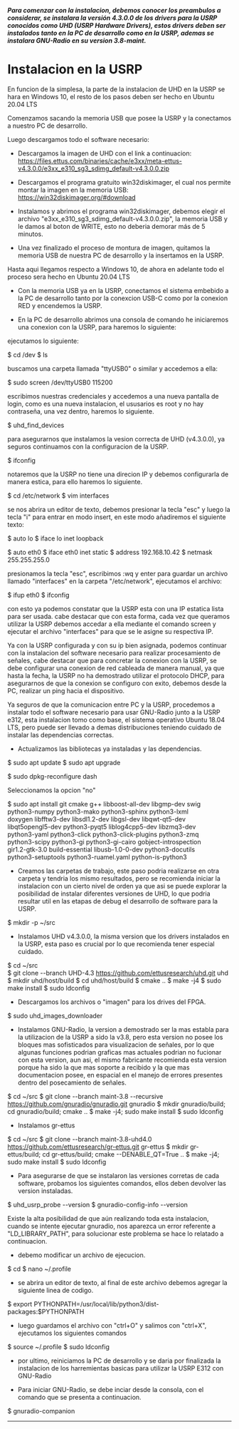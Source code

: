 ***Para comenzar con la instalacion, debemos conocer los preambulos a considerar, se instalara la versión 4.3.0.0 de los drivers para la USRP conocidos 
como UHD (USRP Hardware Drivers), estos drivers deben ser instalados tanto en la PC de desarrollo como en la USRP, ademas se instalara GNU-Radio en su 
version 3.8-maint.***

# Instalacion en la USRP

En funcion de la simplesa, la parte de la instalacion de UHD en la USRP se hara en Windows 10, el resto de los pasos deben ser hecho en Ubuntu 20.04 LTS

Comenzamos sacando la memoria USB que posee la USRP y la conectamos a nuestro PC de desarrollo.

Luego descargamos todo el software necesario:

- Descargamos la imagen de UHD con el link a continuacion:
https://files.ettus.com/binaries/cache/e3xx/meta-ettus-v4.3.0.0/e3xx_e310_sg3_sdimg_default-v4.3.0.0.zip

- Descargamos el programa gratuito win32diskimager, el cual nos permite montar la imagen en la memoria USB:
https://win32diskimager.org/#download

- Instalamos y abrimos el programa win32diskimager, debemos elegir el archivo "e3xx_e310_sg3_sdimg_default-v4.3.0.0.zip", la memoria USB y le damos 
  al boton de WRITE, esto no deberia demorar más de 5 minutos.

- Una vez finalizado el proceso de montura de imagen, quitamos la memoria USB de nuestra PC de desarrollo y la insertamos en la USRP.

Hasta aqui llegamos respecto a Windows 10, de ahora en adelante todo el proceso sera hecho en Ubuntu 20.04 LTS

- Con la memoria USB ya en la USRP, conectamos el sistema embebido a la PC de desarrollo tanto por la conexcion USB-C como por la conexion RED y 
  encendemos la USRP.

- En la PC de desarrollo abrimos una consola de comando he iniciaremos una conexion con la USRP, para haremos lo siguiente:

ejecutamos lo siguiente:

$ cd /dev
$ ls

buscamos una carpeta llamada "ttyUSB0" o similar y accedemos a ella:

$ sudo screen /dev/ttyUSB0 115200

escribimos nuestras credenciales y accedemos a una nueva pantalla de login, como es una nueva instalacion, el ususarios es root y no hay contraseña, 
una vez dentro, haremos lo siguiente.

$ uhd_find_devices

para asegurarnos que instalamos la vesion correcta de UHD (v4.3.0.0), ya seguros continuamos con la configuracion de la USRP.

$ ifconfig

notaremos que la USRP no tiene una direcion IP y debemos configurarla de manera estica, para ello haremos lo siguiente.

$ cd /etc/network
$ vim interfaces 

se nos abrira un editor de texto, debemos presionar la tecla "esc" y luego la tecla "i" para entrar en modo insert, en este modo añadiremos el 
siguiente texto:

 $ auto lo
 $ iface lo inet loopback

 $ auto eth0
 $ iface eth0 inet static
 $ address 192.168.10.42
 $ netmask 255.255.255.0

presionamos la tecla "esc", escribimos :wq y enter para guardar un archivo llamado "interfaces" en la carpeta "/etc/network", ejecutamos el archivo:

$ ifup eth0
$ ifconfig

con esto ya podemos constatar que la USRP esta con una IP estatica lista para ser usada.
cabe destacar que con esta forma, cada vez que queramos utilizar la USRP debemos accedar a ella mediante el comando screen y ejecutar el archivo 
"interfaces" para que se le asigne su respectiva IP.

Ya con la USRP configurada y con su ip bien asignada, podemos continuar con la instalacion del software necesario para realizar procesamiento de 
señales, cabe destacar que para concretar la conexion con la USRP, se debe configurar una conexion de red cableada de manera manual, ya que hasta la
fecha, la USRP no ha demostrado utilizar el protocolo DHCP, para asegurarnos de que la conexion se configuro con exito, debemos desde la PC, realizar
un ping hacia el dispositivo.

Ya seguros de que la comunicacion entre PC y la USRP, procedemos a instalar todo el software necesario para usar GNU-Radio junto a la USRP e312,
esta instalacion tomo como base, el sistema operativo Ubuntu 18.04 LTS, pero puede ser llevado a demas distribuciones teniendo cuidado de instalar las
dependencias correctas.

- Actualizamos las bibliotecas ya instaladas y las dependencias.

$ sudo apt update
$ sudo apt upgrade

$ sudo dpkg-reconfigure dash

Seleccionamos la opcion "no"

$ sudo apt install git cmake g++ libboost-all-dev libgmp-dev swig \
python3-numpy python3-mako python3-sphinx python3-lxml \
doxygen libfftw3-dev libsdl1.2-dev libgsl-dev libqwt-qt5-dev \
libqt5opengl5-dev python3-pyqt5 liblog4cpp5-dev libzmq3-dev \
python3-yaml python3-click python3-click-plugins python3-zmq \
python3-scipy python3-gi python3-gi-cairo gobject-introspection \
gir1.2-gtk-3.0 build-essential libusb-1.0-0-dev python3-docutils \
python3-setuptools python3-ruamel.yaml python-is-python3
  
- Creamos las carpetas de trabajo, este paso podria realizarse en otra carpeta y tendria los mismo resultados, pero se recomienda iniciar la 
  instalacion con un cierto nivel de orden ya que asi se puede explorar la posibilidad de instalar diferentes versiones de UHD, lo que podria 
  resultar util en las etapas de debug el desarrollo de software para la USRP.
  
$ mkdir -p ~/src
  
- Instalamos UHD v4.3.0.0, la misma version que los drivers instalados en la USRP, esta paso es crucial por lo que recomienda tener especial cuidado.

$ cd ~/src    
$ git clone --branch UHD-4.3 https://github.com/ettusresearch/uhd.git uhd
$ mkdir uhd/host/build
$ cd uhd/host/build
$ cmake ..
$ make -j4
$ sudo make install
$ sudo ldconfig

- Descargamos los archivos o "imagen" para los drives del FPGA.

$ sudo uhd_images_downloader

- Instalamos GNU-Radio, la version a demostrado ser la mas establa para la utilizacion de la USRP a sido la v3.8, pero esta version no posee los
  bloques mas sofisticados para visualizacion de señales, por lo que algunas funciones podrian graficas mas actuales podrian no fucionar con esta version,
  aun asi, el mismo fabricante recomienda esta version porque ha sido la que mas soporte a recibido y la que mas documentacion posee, en espacial en
  el manejo de errores presentes dentro del posecamiento de señales.
  
$ cd ~/src 
$ git clone --branch maint-3.8 --recursive https://github.com/gnuradio/gnuradio.git gnuradio
$ mkdir gnuradio/build; cd gnuradio/build; cmake ..
$ make -j4; sudo make install
$ sudo ldconfig

- Instalamos gr-ettus

$ cd ~/src 
$ git clone --branch maint-3.8-uhd4.0 https://github.com/ettusresearch/gr-ettus.git gr-ettus
$ mkdir gr-ettus/build; cd gr-ettus/build; cmake --DENABLE_QT=True ..
$ make -j4; sudo make install
$ sudo ldconfig

- Para asegurarse de que se instalaron las versiones corretas de cada software, probamos los siguientes comandos, ellos deben devolver las version
  instaladas.
  
$ uhd_usrp_probe --version
$ gnuradio-config-info --version

Existe la alta posibilidad de que aún realizando toda esta instalacion, cuando se intente ejecutar gnuradio, nos aparezca un error referente a 
"LD_LIBRARY_PATH", para solucionar este problema se hace lo relatado a continuacion.

- debemo modificar un archivo de ejecucion.

$ cd
$ nano ~/.profile

- se abrira un editor de texto, al final de este archivo debemos agregar la siguiente linea de codigo.

$ export PYTHONPATH=/usr/local/lib/python3/dist-packages:$PYTHONPATH

- luego guardamos el archivo con "ctrl+O" y salimos con "ctrl+X", ejecutamos los siguientes comandos

$ source ~/.profile
$ sudo ldconfig

- por ultimo, reiniciamos la PC de desarrollo y se daria por finalizada la instalacion de los harremientas basicas para utilizar la USRP E312 con GNU-Radio

- Para iniciar GNU-Radio, se debe inciar desde la consola, con el comando que se presenta a continuacion.

$ gnuradio-companion


-----------------------------------------------
